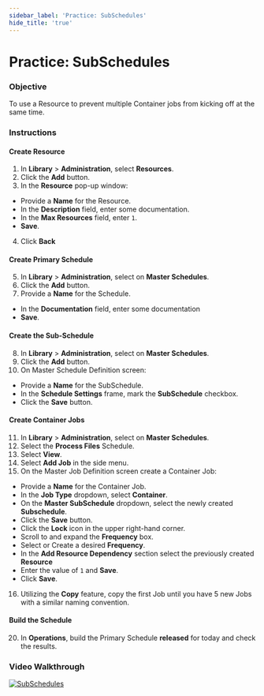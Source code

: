 ```yaml
---
sidebar_label: 'Practice: SubSchedules'
hide_title: 'true'
---
```


# Practice: SubSchedules

### Objective

To use a Resource to prevent multiple Container jobs from kicking off at the same time.

### Instructions

#### Create Resource

1. In **Library** > **Administration**, select **Resources**. 
2. Click the **Add** button.
3. In the **Resource** pop-up window:
* Provide a **Name** for the Resource. 
* In the **Description** field, enter some documentation.
* In the **Max Resources** field, enter ```1```.
* **Save**.
4. Click **Back**

#### Create Primary Schedule

5. In **Library** > **Administration**, select on **Master Schedules**. 
6. Click the **Add** button. 
7. Provide a **Name** for the Schedule. 
* In the **Documentation** field, enter some documentation
* **Save**.

#### Create the Sub-Schedule

8.	In **Library** > **Administration**, select on **Master Schedules**. 
9.	Click the **Add** button. 
10. On Master Schedule Definition screen:
* Provide a **Name** for the SubSchedule. 
* In the **Schedule Settings** frame, mark the **SubSchedule** checkbox.
* Click the **Save** button.

#### Create Container Jobs

11. In **Library** > **Administration**, select on **Master Schedules**.
12. Select the **Process Files** Schedule.
13. Select **View**.
14. Select **Add Job** in the side menu.
15. On the Master Job Definition screen create a Container Job:
* Provide a **Name** for the Container Job. 
* In the **Job Type** dropdown, select **Container**.
* On the **Master SubSchedule** dropdown, select the newly created **Subschedule**.
* Click the **Save** button.
* Click the **Lock** icon in the upper right-hand corner.
* Scroll to and expand the **Frequency** box.
* Select or Create a desired **Frequency**.
* In the **Add Resource Dependency** section select the previously created **Resource** 
* Enter the value of ```1``` and **Save**.
* Click **Save**.
16. Utilizing the **Copy** feature, copy the first Job until you have 5 new Jobs with a similar naming convention.


#### Build the Schedule

20.	In **Operations**, build the Primary Schedule **released** for today and check the results.


### Video Walkthrough

[![SubSchedules](../static/img/subschedules.png)](https://sma1980-my.sharepoint.com/:v:/g/personal/rweesner_smatechnologies_com/EVEU7dfRWWBLi7h33YGK8koBAs81tt7Xj7GAlbDrEbxFuw?e=Jp97dt&nav=eyJyZWZlcnJhbEluZm8iOnsicmVmZXJyYWxBcHAiOiJTdHJlYW1XZWJBcHAiLCJyZWZlcnJhbFZpZXciOiJTaGFyZURpYWxvZy1MaW5rIiwicmVmZXJyYWxBcHBQbGF0Zm9ybSI6IldlYiIsInJlZmVycmFsTW9kZSI6InZpZXcifX0%3D)